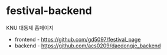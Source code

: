 # festival-backend
KNU 대동제 홈페이지

* frontend - https://github.com/gd5097/festival_page
* backend - https://github.com/acs0209/daedongje_backend
